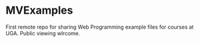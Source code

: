 MVExamples
==========

First remote repo for sharing Web Programming example files for courses at UGA. Public viewing wlrcome.
